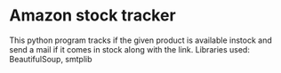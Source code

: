 # Amazon stock tracker
This python program tracks if the given product is available instock and send a mail if it comes in stock along with the link.
Libraries used: BeautifulSoup, smtplib
